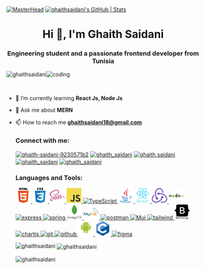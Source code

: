 [![MasterHead](https://madehuge.com/wp-content/uploads/2022/03/web-development.gif)](https://ghaithsaidani.io)
[![ghaithsaidani's GitHub | Stats](https://stats.quine.sh/ghaithsaidani/github?theme=dark)](https://quine.sh?utm_source=widgets&utm_campaign=ghaithsaidani)
<h1 align="center">Hi 👋, I'm Ghaith Saidani</h1>
    <h3 align="center">
      Engineering student and a passionate frontend developer from Tunisia
    </h3>
    <img
      align="right"
      alt="coding"
      width="400"
      src="https://camo.githubusercontent.com/cae12fddd9d6982901d82580bdf321d81fb299141098ca1c2d4891870827bf17/68747470733a2f2f6d69726f2e6d656469756d2e636f6d2f6d61782f313336302f302a37513379765349765f7430696f4a2d5a2e676966"
    />
    <p align="left">
      <img
        src="https://komarev.com/ghpvc/?username=ghaithsaidani&label=Profile%20views&color=0e75b6&style=flat"
        alt="ghaithsaidani"
      />
    </p>
    <p align="left">
      <a href="https://twitter.com/" target="blank"
        ><img
          src="https://img.shields.io/twitter/follow/?logo=twitter&style=for-the-badge"
          alt=""
      /></a>
    </p>

- 🌱 I’m currently learning **React Js, Node Js**

- 💬 Ask me about **MERN**
    
- 📫 How to reach me **ghaithsaidani18@gmail.com**
    <h3 align="left">Connect with me:</h3>
    <p align="left">
      <a href="https://linkedin.com/in/ghaith-saidani-9230571b2" target="blank"
        ><img
          align="center"
          src="https://raw.githubusercontent.com/rahuldkjain/github-profile-readme-generator/master/src/images/icons/Social/linked-in-alt.svg"
          alt="ghaith-saidani-9230571b2"
          height="30"
          width="40"
      /></a>
      <a href="https://codeforces.com/profile/ghaith_saidani" target="blank"
        ><img
          align="center"
          src="https://cdn.iconscout.com/icon/free/png-512/code-forces-3521352-2944796.png?f=avif&w=256"
          alt="ghaith_saidani"
          height="30"
          width="40"
      /></a>
      <a
        href="https://stackoverflow.com/users/15278527/ghaith-saidani"
        target="blank"
        ><img
          align="center"
          src="https://raw.githubusercontent.com/rahuldkjain/github-profile-readme-generator/master/src/images/icons/Social/stack-overflow.svg"
          alt="ghaith saidani"
          height="30"
          width="40"
      /></a>
      <a href="https://www.hackerrank.com/ghaith_saidani" target="blank"
        ><img
          align="center"
          src="https://raw.githubusercontent.com/rahuldkjain/github-profile-readme-generator/master/src/images/icons/Social/hackerrank.svg"
          alt="ghaith_saidani"
          height="30"
          width="40"
      /></a>
      <a href="https://www.leetcode.com/ghaith_saidani" target="blank"
        ><img
          align="center"
          src="https://raw.githubusercontent.com/rahuldkjain/github-profile-readme-generator/master/src/images/icons/Social/leet-code.svg"
          alt="ghaith_saidani"
          height="30"
          width="40"
      /></a>
    </p>
    <h3 align="left">Languages and Tools:</h3>
    <p align="left">
      <a href="https://www.w3.org/html/" target="_blank" rel="noreferrer">
        <img
          src="https://raw.githubusercontent.com/devicons/devicon/master/icons/html5/html5-original-wordmark.svg"
          alt="html5"
          width="40"
          height="40"
        />
      </a>
      <a href="https://www.w3schools.com/css/" target="_blank" rel="noreferrer">
        <img
          src="https://raw.githubusercontent.com/devicons/devicon/master/icons/css3/css3-original-wordmark.svg"
          alt="css3"
          width="40"
          height="40"
        />
      </a>
      <a href="https://sass-lang.com" target="_blank" rel="noreferrer">
        <img
          src="https://raw.githubusercontent.com/devicons/devicon/master/icons/sass/sass-original.svg"
          alt="sass"
          width="40"
          height="40"
        />
      </a>
      <a
        href="https://developer.mozilla.org/en-US/docs/Web/JavaScript"
        target="_blank"
        rel="noreferrer"
      >
        <img
          src="https://raw.githubusercontent.com/devicons/devicon/master/icons/javascript/javascript-original.svg"
          alt="javascript"
          width="40"
          height="40"
        />
      </a>
      <a
        href="https://www.typescriptlang.org/"
        target="_blank"
        rel="noreferrer"
      >
        <img
          src="https://www.vectorlogo.zone/logos/typescriptlang/typescriptlang-icon.svg"
          alt="TypeScript"
          width="40"
          height="40"
        />
      </a>
      <a href="https://www.java.com" target="_blank" rel="noreferrer">
        <img
          src="https://raw.githubusercontent.com/devicons/devicon/master/icons/java/java-original.svg"
          alt="java"
          width="40"
          height="40"
        />
      </a>
      <a href="https://reactjs.org/" target="_blank" rel="noreferrer">
        <img
          src="https://raw.githubusercontent.com/devicons/devicon/master/icons/react/react-original-wordmark.svg"
          alt="react"
          width="40"
          height="40"
        />
      </a>
      <a href="https://redux.js.org" target="_blank" rel="noreferrer">
        <img
          src="https://raw.githubusercontent.com/devicons/devicon/master/icons/redux/redux-original.svg"
          alt="redux"
          width="40"
          height="40"
        />
      </a>
      <a href="https://nodejs.org" target="_blank" rel="noreferrer">
        <img
          src="https://raw.githubusercontent.com/devicons/devicon/master/icons/nodejs/nodejs-original-wordmark.svg"
          alt="nodejs"
          width="40"
          height="40"
        />
      </a>
      <a href="https://expressjs.com" target="_blank" rel="noreferrer">
        <img
          src="https://www.mementotech.in/assets/images/icons/express.png"
          alt="express"
          width="40"
          height="40"
        />
      </a>
      <a href="https://spring.io/" target="_blank" rel="noreferrer">
        <img
          src="https://www.vectorlogo.zone/logos/springio/springio-icon.svg"
          alt="spring"
          width="40"
          height="40"
        />
      </a>
      <a href="https://www.mongodb.com/" target="_blank" rel="noreferrer">
        <img
          src="https://raw.githubusercontent.com/devicons/devicon/master/icons/mongodb/mongodb-original-wordmark.svg"
          alt="mongodb"
          width="40"
          height="40"
        />
      </a>
      <a href="https://www.mysql.com/" target="_blank" rel="noreferrer">
        <img
          src="https://raw.githubusercontent.com/devicons/devicon/master/icons/mysql/mysql-original-wordmark.svg"
          alt="mysql"
          width="40"
          height="40"
        />
      </a>
      <a href="https://postman.com" target="_blank" rel="noreferrer">
        <img
          src="https://www.vectorlogo.zone/logos/getpostman/getpostman-icon.svg"
          alt="postman"
          width="40"
          height="40"
        />
      </a>
      <a href="https://mui.com/" target="_blank" rel="noreferrer">
        <img
          src="https://mui.com/static/logo.png"
          alt="Mui"
          width="40"
          height="40"
        />
      </a>
      <a href="https://tailwindcss.com/" target="_blank" rel="noreferrer">
        <img
          src="https://www.vectorlogo.zone/logos/tailwindcss/tailwindcss-icon.svg"
          alt="tailwind"
          width="40"
          height="40"
        />
      </a>
      <a href="https://getbootstrap.com" target="_blank" rel="noreferrer">
        <img
          src="https://raw.githubusercontent.com/devicons/devicon/master/icons/bootstrap/bootstrap-plain-wordmark.svg"
          alt="bootstrap"
          width="40"
          height="40"
        />
      </a>
      <a href="https://www.chartjs.org" target="_blank" rel="noreferrer">
        <img
          src="https://www.chartjs.org/media/logo-title.svg"
          alt="chartjs"
          width="40"
          height="40"
        />
      </a>
      <a href="https://git-scm.com/" target="_blank" rel="noreferrer">
        <img
          src="https://www.vectorlogo.zone/logos/git-scm/git-scm-icon.svg"
          alt="git"
          width="40"
          height="40"
        />
      </a>
      <a href="https://github.com/" target="_blank" rel="noreferrer">
        <img
          src="https://cdn-icons-png.flaticon.com/512/2504/2504911.png"
          alt="github"
          width="40"
          height="40"
        />
      </a>
      <a href="https://developer.android.com" target="_blank" rel="noreferrer">
        <img
          src="https://raw.githubusercontent.com/devicons/devicon/master/icons/android/android-original-wordmark.svg"
          alt="android"
          width="40"
          height="40"
        />
      </a>
      <a href="https://www.cprogramming.com/" target="_blank" rel="noreferrer">
        <img
          src="https://raw.githubusercontent.com/devicons/devicon/master/icons/c/c-original.svg"
          alt="c"
          width="40"
          height="40"
        />
      </a>
      <a href="https://www.figma.com/" target="_blank" rel="noreferrer">
        <img
          src="https://www.vectorlogo.zone/logos/figma/figma-icon.svg"
          alt="figma"
          width="40"
          height="40"
        />
      </a>
    </p>
    <p>
      <img
        align="left"
        src="https://github-readme-stats-sigma-five.vercel.app/api/top-langs?username=ghaithsaidani&show_icons=true&locale=en&layout=compact"
        alt="ghaithsaidani"
      />
    </p>
    <p>
      &nbsp;<img
        align="center"
        src="https://github-readme-stats-sigma-five.vercel.app/api?username=ghaithsaidani&show_icons=true&locale=en"
        alt="ghaithsaidani"
      />
    </p>
    <p>
      <img
        align="center"
        src="https://github-readme-streak-stats.herokuapp.com/?user=ghaithsaidani&"
        alt="ghaithsaidani"
      />
    </p>

